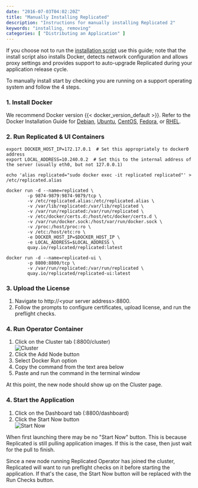 ```yaml
---
date: "2016-07-03T04:02:20Z"
title: "Manually Installing Replicated"
description: "Instructions for manually installing Replicated 2"
keywords: "installing, removing"
categories: [ "Distributing an Application" ]
---
```


If you choose not to run the [installation script](/docs/distributing-an-application/installing-via-script) use this guide; note that the install script also installs Docker, detects network configuration and allows proxy settings and provides support to auto-upgrade Replicated during your application release cycle.

To manually install start by checking you are running on a support operating system and follow the 4 steps.

### 1. Install Docker
We recommend Docker version {{< docker_version_default >}}.  Refer to the Docker Installation Guide for [Debian](https://docs.docker.com/engine/installation/linux/debian/), [Ubuntu](https://docs.docker.com/engine/installation/linux/ubuntulinux/), [CentOS](https://docs.docker.com/engine/installation/linux/centos/), [Fedora](https://docs.docker.com/engine/installation/linux/fedora/), or [RHEL](https://docs.docker.com/engine/installation/linux/rhel/).

### 2. Run Replicated & UI Containers
```shell
export DOCKER_HOST_IP=172.17.0.1  # Set this appropriately to docker0 address
export LOCAL_ADDRESS=10.240.0.2  # Set this to the internal address of the server (usually eth0, but not 127.0.0.1)

echo 'alias replicated="sudo docker exec -it replicated replicated"' > /etc/replicated.alias

docker run -d --name=replicated \
        -p 9874-9879:9874-9879/tcp \
        -v /etc/replicated.alias:/etc/replicated.alias \
        -v /var/lib/replicated:/var/lib/replicated \
        -v /var/run/replicated:/var/run/replicated \
        -v /etc/docker/certs.d:/host/etc/docker/certs.d \
        -v /var/run/docker.sock:/host/var/run/docker.sock \
        -v /proc:/host/proc:ro \
        -v /etc:/host/etc:ro \
        -e DOCKER_HOST_IP=$DOCKER_HOST_IP \
        -e LOCAL_ADDRESS=$LOCAL_ADDRESS \
        quay.io/replicated/replicated:latest

docker run -d --name=replicated-ui \
        -p 8800:8800/tcp \
        -v /var/run/replicated:/var/run/replicated \
        quay.io/replicated/replicated-ui:latest
```

### 3. Upload the License
1. Navigate to http://&lt;your server address&gt;:8800.
1. Follow the prompts to configure certificates, upload license, and run the preflight checks.

### 4. Run Operator Container
1. Click on the Cluster tab (:8800/cluster)  
![Cluster](/images/post-screens/manual-install-2.x/click-cluster.png)
1. Click the Add Node button  
1. Select Docker Run option  
1. Copy the command from the text area below  
1. Paste and run the command in the terminal window  

At this point, the new node should show up on the Cluster page.

### 4. Start the Application
1. Click on the Dashboard tab (:8800/dashboard)  
1. Click the Start Now button  
![Start Now](/images/post-screens/manual-install-2.x/start-now.png)

When first launching there may be no "Start Now" button.  This is because Replicated is still pulling application images. If this is the case, then just wait for the pull to finish.

Since a new node running Replicated Operator has joined the cluster, Replicated will want to run preflight checks on it before starting the application. If that's the case, the Start Now button will be replaced with the Run Checks button.
